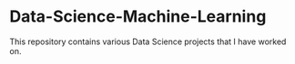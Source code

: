 # Data-Science-Machine-Learning
This repository contains various Data Science projects that I have worked on.
